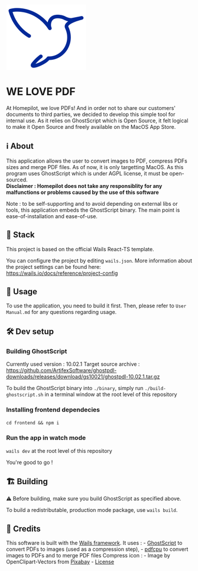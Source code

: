 ![Alt text](assets/images/logo.svg)


# WE LOVE PDF

At Homepilot, we love PDFs! And in order not to share our customers' documents to third parties, we decided to develop this simple tool for internal use.
As it relies on GhostScript which is Open Source, it felt logical to make it Open Source and freely available on the MacOS App Store.

## ℹ️ About
This application allows the user to convert images to PDF, compress PDFs sizes and merge PDF files.
As of now, it is only targetting MacOS.
As this program uses GhostScript which is under AGPL license, it must be open-sourced.
<br/>**Disclaimer : Homepilot does not take any responsiblity for any malfunctions or problems caused by the use of this software**

Note : to be self-supporting and to avoid depending on external libs or tools, this application embeds the GhostScript binary. The main point is ease-of-installation and ease-of-use.

## 🧱 Stack
This project is based on the official Wails React-TS template.

You can configure the project by editing `wails.json`. More information about the project settings can be found
here: https://wails.io/docs/reference/project-config

## 🚀 Usage
To use the application, you need to build it first. Then, please refer to `User Manual.md` for any questions regarding usage. 

## 🛠️ Dev setup

### Building GhostScript
Currently used version : 10.02.1
Target source archive : https://github.com/ArtifexSoftware/ghostpdl-downloads/releases/download/gs10021/ghostpdl-10.02.1.tar.gz

To build the GhostScript binary into `./binary`, simply run `./build-ghostscript.sh` in a terminal window at the root level of this repository

### Installing frontend dependecies
`cd frontend && npm i`

### Run the app in watch mode
`wails dev` at the root level of this repository

You're good to go !

## 🏗️ Building
⚠️ Before building, make sure you build GhostScript as specified above.

To build a redistributable, production mode package, use `wails build`.

## 🙏 Credits
This software is built with the [Wails framework](https://wails.io/docs/introduction).
It uses : 
    - [GhostScript](https://ghostscript.readthedocs.io/en/latest/) to convert PDFs to images (used as a compression step),
    - [pdfcpu]() to convert images to PDFs and to merge PDF files
Compress icon : 
    - Image by OpenClipart-Vectors from [Pixabay](https://pixabay.com/vectors/compression-archiver-compress-149782/)
    - [License](https://pixabay.com/service/license-summary/)
